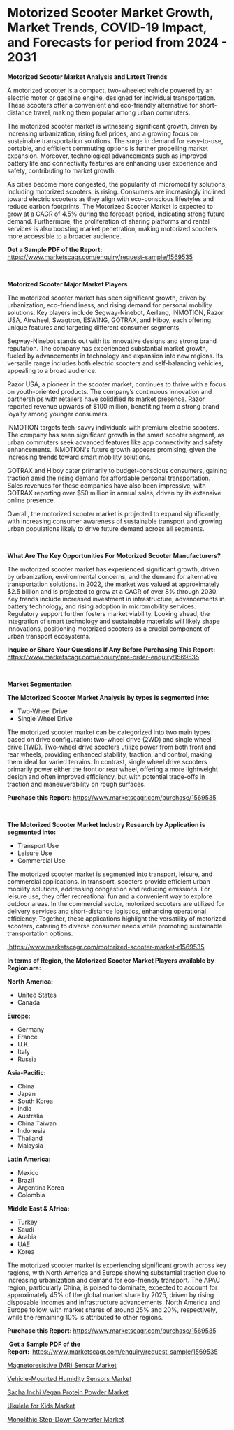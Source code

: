 <p><h1>Motorized Scooter Market Growth, Market Trends, COVID-19 Impact, and Forecasts for period from 2024 - 2031</h1></p><p><strong>Motorized Scooter Market Analysis and Latest Trends</strong></p>
<p><p>A motorized scooter is a compact, two-wheeled vehicle powered by an electric motor or gasoline engine, designed for individual transportation. These scooters offer a convenient and eco-friendly alternative for short-distance travel, making them popular among urban commuters.</p><p>The motorized scooter market is witnessing significant growth, driven by increasing urbanization, rising fuel prices, and a growing focus on sustainable transportation solutions. The surge in demand for easy-to-use, portable, and efficient commuting options is further propelling market expansion. Moreover, technological advancements such as improved battery life and connectivity features are enhancing user experience and safety, contributing to market growth.</p><p>As cities become more congested, the popularity of micromobility solutions, including motorized scooters, is rising. Consumers are increasingly inclined toward electric scooters as they align with eco-conscious lifestyles and reduce carbon footprints. The Motorized Scooter Market is expected to grow at a CAGR of 4.5% during the forecast period, indicating strong future demand. Furthermore, the proliferation of sharing platforms and rental services is also boosting market penetration, making motorized scooters more accessible to a broader audience.</p></p>
<p><strong>Get a Sample PDF of the Report:&nbsp;</strong> <a href="https://www.marketscagr.com/enquiry/request-sample/1569535?utm_campaign=1694&utm_medium=2&utm_source=Github&utm_content=ia&utm_term=14102024&utm_id=motorized-scooter">https://www.marketscagr.com/enquiry/request-sample/1569535</a></p>
<p>&nbsp;</p>
<p><strong>Motorized Scooter Major Market Players</strong></p>
<p><p>The motorized scooter market has seen significant growth, driven by urbanization, eco-friendliness, and rising demand for personal mobility solutions. Key players include Segway-Ninebot, Aerlang, INMOTION, Razor USA, Airwheel, Swagtron, ESWING, GOTRAX, and Hiboy, each offering unique features and targeting different consumer segments.</p><p>Segway-Ninebot stands out with its innovative designs and strong brand reputation. The company has experienced substantial market growth, fueled by advancements in technology and expansion into new regions. Its versatile range includes both electric scooters and self-balancing vehicles, appealing to a broad audience.</p><p>Razor USA, a pioneer in the scooter market, continues to thrive with a focus on youth-oriented products. The company’s continuous innovation and partnerships with retailers have solidified its market presence. Razor reported revenue upwards of $100 million, benefiting from a strong brand loyalty among younger consumers.</p><p>INMOTION targets tech-savvy individuals with premium electric scooters. The company has seen significant growth in the smart scooter segment, as urban commuters seek advanced features like app connectivity and safety enhancements. INMOTION's future growth appears promising, given the increasing trends toward smart mobility solutions.</p><p>GOTRAX and Hiboy cater primarily to budget-conscious consumers, gaining traction amid the rising demand for affordable personal transportation. Sales revenues for these companies have also been impressive, with GOTRAX reporting over $50 million in annual sales, driven by its extensive online presence.</p><p>Overall, the motorized scooter market is projected to expand significantly, with increasing consumer awareness of sustainable transport and growing urban populations likely to drive future demand across all segments.</p></p>
<p>&nbsp;</p>
<p><strong>What Are The Key Opportunities For Motorized Scooter Manufacturers?</strong></p>
<p><p>The motorized scooter market has experienced significant growth, driven by urbanization, environmental concerns, and the demand for alternative transportation solutions. In 2022, the market was valued at approximately $2.5 billion and is projected to grow at a CAGR of over 8% through 2030. Key trends include increased investment in infrastructure, advancements in battery technology, and rising adoption in micromobility services. Regulatory support further fosters market viability. Looking ahead, the integration of smart technology and sustainable materials will likely shape innovations, positioning motorized scooters as a crucial component of urban transport ecosystems.</p></p>
<p><strong>Inquire or Share Your Questions If Any Before Purchasing This Report:</strong> <a href="https://www.marketscagr.com/enquiry/pre-order-enquiry/1569535?utm_campaign=1694&utm_medium=2&utm_source=Github&utm_content=ia&utm_term=14102024&utm_id=motorized-scooter">https://www.marketscagr.com/enquiry/pre-order-enquiry/1569535</a></p>
<p>&nbsp;</p>
<p><strong>Market Segmentation</strong></p>
<p><strong>The Motorized Scooter Market Analysis by types is segmented into:</strong></p>
<p><ul><li>Two-Wheel Drive</li><li>Single Wheel Drive</li></ul></p>
<p><p>The motorized scooter market can be categorized into two main types based on drive configuration: two-wheel drive (2WD) and single wheel drive (1WD). Two-wheel drive scooters utilize power from both front and rear wheels, providing enhanced stability, traction, and control, making them ideal for varied terrains. In contrast, single wheel drive scooters primarily power either the front or rear wheel, offering a more lightweight design and often improved efficiency, but with potential trade-offs in traction and maneuverability on rough surfaces.</p></p>
<p><strong>Purchase this Report:&nbsp;</strong><a href="https://www.marketscagr.com/purchase/1569535?utm_campaign=1694&utm_medium=2&utm_source=Github&utm_content=ia&utm_term=14102024&utm_id=motorized-scooter">https://www.marketscagr.com/purchase/1569535</a></p>
<p>&nbsp;</p>
<p><strong>The Motorized Scooter Market Industry Research by Application is segmented into:</strong></p>
<p><ul><li>Transport Use</li><li>Leisure Use</li><li>Commercial Use</li></ul></p>
<p><p>The motorized scooter market is segmented into transport, leisure, and commercial applications. In transport, scooters provide efficient urban mobility solutions, addressing congestion and reducing emissions. For leisure use, they offer recreational fun and a convenient way to explore outdoor areas. In the commercial sector, motorized scooters are utilized for delivery services and short-distance logistics, enhancing operational efficiency. Together, these applications highlight the versatility of motorized scooters, catering to diverse consumer needs while promoting sustainable transportation options.</p></p>
<p><a href="https://www.marketscagr.com/motorized-scooter-market-r1569535?utm_campaign=1694&utm_medium=2&utm_source=Github&utm_content=ia&utm_term=14102024&utm_id=motorized-scooter">&nbsp;https://www.marketscagr.com/motorized-scooter-market-r1569535</a></p>
<p><strong>In terms of Region, the Motorized Scooter Market Players available by Region are:</strong></p>
<p>
    <p> <strong> North America: </strong>
        <ul>
            <li>United States</li>
            <li>Canada</li>
        </ul>
        </p> 
    <p> <strong> Europe: </strong>
        <ul>
            <li>Germany</li>
            <li>France</li>
            <li>U.K.</li>
            <li>Italy</li>
            <li>Russia</li>
        </ul>
        </p> 
    <p> <strong> Asia-Pacific: </strong>
        <ul>
            <li>China</li>
            <li>Japan</li>
            <li>South Korea</li>
            <li>India</li>
            <li>Australia</li>
            <li>China Taiwan</li>
            <li>Indonesia</li>
            <li>Thailand</li>
            <li>Malaysia</li>
        </ul>
        </p> 
    <p> <strong> Latin America: </strong>
        <ul>
            <li>Mexico</li>
            <li>Brazil</li>
            <li>Argentina Korea</li>
            <li>Colombia</li>
        </ul>
        </p> 
    <p> <strong> Middle East & Africa: </strong>
        <ul>
            <li>Turkey</li>
            <li>Saudi</li>
            <li>Arabia</li>
            <li>UAE</li>
            <li>Korea</li>
        </ul>
    </p>
    </p>
<p><p>The motorized scooter market is experiencing significant growth across key regions, with North America and Europe showing substantial traction due to increasing urbanization and demand for eco-friendly transport. The APAC region, particularly China, is poised to dominate, expected to account for approximately 45% of the global market share by 2025, driven by rising disposable incomes and infrastructure advancements. North America and Europe follow, with market shares of around 25% and 20%, respectively, while the remaining 10% is attributed to other regions.</p></p>
<p><strong>Purchase this Report: </strong><a href="https://www.marketscagr.com/purchase/1569535?utm_campaign=1694&utm_medium=2&utm_source=Github&utm_content=ia&utm_term=14102024&utm_id=motorized-scooter">https://www.marketscagr.com/purchase/1569535</a></p>
<p>&nbsp;<strong>Get a Sample PDF of the Report:&nbsp;&nbsp;</strong><a href="https://www.marketscagr.com/enquiry/request-sample/1569535?utm_campaign=1694&utm_medium=2&utm_source=Github&utm_content=ia&utm_term=14102024&utm_id=motorized-scooter">https://www.marketscagr.com/enquiry/request-sample/1569535</a></p>
<p><strong></strong></p>
<p><p><a href="https://www.linkedin.com/pulse/magnetoresistive-mr-sensor-market-innovations-trends-vwake?trk=public_post_embed_feed-article-content&utm_campaign=1694&utm_medium=2&utm_source=Github&utm_content=ia&utm_term=14102024&utm_id=motorized-scooter">Magnetoresistive (MR) Sensor Market</a></p><p><a href="https://www.linkedin.com/pulse/emerging-trends-vehicle-mounted-humidity-sensors-market-61cxe?trk=public_post_embed_feed-article-content&utm_campaign=1694&utm_medium=2&utm_source=Github&utm_content=ia&utm_term=14102024&utm_id=motorized-scooter">Vehicle-Mounted Humidity Sensors Market</a></p><p><a href="https://www.linkedin.com/pulse/sacha-inchi-vegan-protein-powder-market-shifts-strategic-analysis-ykj1c?trk=public_post_embed_feed-article-content&utm_campaign=1694&utm_medium=2&utm_source=Github&utm_content=ia&utm_term=14102024&utm_id=motorized-scooter">Sacha Inchi Vegan Protein Powder Market</a></p><p><a href="https://www.linkedin.com/pulse/ukulele-kids-industry-forecast-market-shifts-strategic-imperatives-it8ac?trk=public_post_embed_feed-article-content&utm_campaign=1694&utm_medium=2&utm_source=Github&utm_content=ia&utm_term=14102024&utm_id=motorized-scooter">Ukulele for Kids Market</a></p><p><a href="https://www.linkedin.com/pulse/monolithic-step-down-converter-market-investigation-xtbee?trk=public_post_embed_feed-article-content&utm_campaign=1694&utm_medium=2&utm_source=Github&utm_content=ia&utm_term=14102024&utm_id=motorized-scooter">Monolithic Step-Down Converter Market</a></p></p>